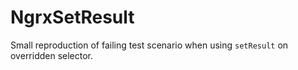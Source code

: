 # NgrxSetResult

Small reproduction of failing test scenario when using `setResult` on overridden selector.
